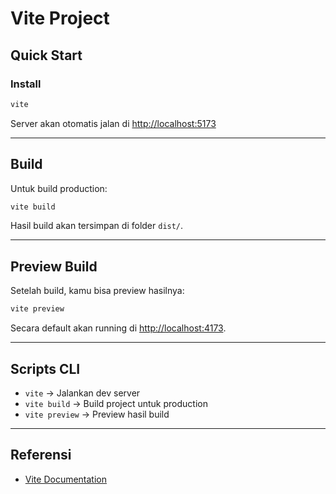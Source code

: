 # Vite Project

## Quick Start

### Install
```bash
vite
```
Server akan otomatis jalan di [http://localhost:5173](http://localhost:5173)

---

## Build

Untuk build production:
```bash
vite build
```
Hasil build akan tersimpan di folder `dist/`.

---

##  Preview Build

Setelah build, kamu bisa preview hasilnya:
```bash
vite preview
```

Secara default akan running di [http://localhost:4173](http://localhost:4173).

---

##  Scripts CLI

- `vite` → Jalankan dev server  
- `vite build` → Build project untuk production  
- `vite preview` → Preview hasil build  

---

##  Referensi
- [Vite Documentation](https://vitejs.dev/)
